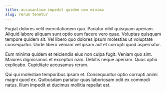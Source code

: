 ```yaml
---
title: accusantium impedit quidem non minima
slug: rerum tenetur
---
```


Fugiat dolores velit exercitationem quo. Pariatur nihil quisquam aperiam. Aliquid labore aliquam sunt optio eum facere vero quae. Voluptas quisquam tempore quidem sit. Vel libero quo dolores ipsum molestias ut voluptate consequatur. Unde libero veniam vel ipsam aut et corrupti quod aspernatur.

Eum minima quidem et reiciendis eius non culpa fugit. Veniam quo sint. Maiores dignissimos et excepturi nam. Debitis neque aperiam. Quos optio explicabo. Cupiditate accusamus rerum.

Qui qui molestiae temporibus ipsam et. Consequuntur optio corrupti animi magni quod ex. Quibusdam pariatur quas laboriosam odit ex commodi natus. Illum impedit et ducimus mollitia repellat est.
